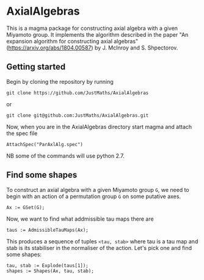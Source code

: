 # AxialAlgebras

This is a magma package for constructing axial algebra with a given Miyamoto group.  It implements the algorithm described in the paper "An expansion algorithm for constructing axial algebras" (https://arxiv.org/abs/1804.00587) by J. McInroy and S. Shpectorov.

## Getting started

Begin by cloning the repository by running

    git clone https://github.com/JustMaths/AxialAlgebras
    
or

    git clone git@github.com:JustMaths/AxialAlgebras.git
    
Now, when you are in the AxialAlgebras directory start magma and attach the spec file

    AttachSpec("ParAxlAlg.spec")
    
NB some of the commands will use python 2.7.

## Find some shapes

To construct an axial algebra with a given Miyamoto group `G`, we need to begin with an action of a permutation group `G` on some putative axes.

    Ax := GSet(G);

Now, we want to find what addmissible tau maps there are

    taus := AdmissibleTauMaps(Ax);

This produces a sequence of tuples `<tau, stab>` where tau is a tau map and stab is its stabiliser in the normaliser of the action.  Let's pick one and find some shapes:

    tau, stab := Explode(taus[1]);
    shapes := Shapes(Ax, tau, stab);
